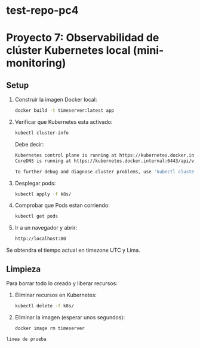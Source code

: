 # test-repo-pc4
# Proyecto 7: Observabilidad de clúster Kubernetes local (mini-monitoring)

## Setup

1. Construir la imagen Docker local:
   ```sh
   docker build -t timeserver:latest app
   ```
2. Verificar que Kubernetes esta activado:
   ```sh
   kubectl cluster-info
   ```
    Debe decir:
    ```sh
    Kubernetes control plane is running at https://kubernetes.docker.internal:6443
    CoreDNS is running at https://kubernetes.docker.internal:6443/api/v1/namespaces/kube-system/services/kube-dns:dns/proxy

    To further debug and diagnose cluster problems, use 'kubectl cluster-info dump'.
    ```

3. Desplegar pods:
   ```sh
   kubectl apply -f k8s/
   ```
4. Comprobar que Pods estan corriendo:
   ```sh
   kubectl get pods
   ```
5. Ir a un navegador y abrir:
    ```sh
    http://localhost:80
   ```
Se obtendra el tiempo actual en timezone UTC y Lima.


## Limpieza

Para borrar todo lo creado y liberar recursos:

1. Eliminar recursos en Kubernetes:
   ```sh
   kubectl delete -f k8s/
   ```

2. Eliminar la imagen (esperar unos segundos):
   ```sh
   docker image rm timeserver
   ```

`linea de prueba`
